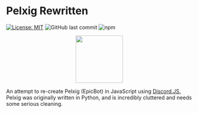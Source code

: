 # Pelxig Rewritten 
[![License: MIT](https://img.shields.io/badge/License-MIT-blue.svg)](https://opensource.org/licenses/MIT)
![GitHub last commit](https://img.shields.io/github/last-commit/WackyFolf/Pelxig-Rewritten)
![npm](https://img.shields.io/npm/v/npm)
<p align="center">
  <img width="128" height="128" src="https://images-ext-2.discordapp.net/external/uIof1d3k_HDrvH_QJuQ-V68Dg532xTk849PYbwJB8lk/%3Fsize%3D1024/https/cdn.discordapp.com/avatars/702672778738008174/5ff674a6de2aaf14f6573ffff391838f.webp?width=678&height=678">
</p>
An attempt to re-create Pelxig (EpicBot) in JavaScript using <a href='https://github.com/discordjs/discord.js'>
    Discord.JS.
</a>
<br>
Pelxig was originally written in Python, and is incredibly cluttered and needs some serious cleaning.